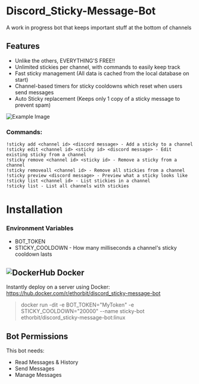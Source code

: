 # Discord_Sticky-Message-Bot
A work in progress bot that keeps important stuff at the bottom of channels

## Features
* Unlike the others, EVERYTHING'S FREE!!
* Unlimited stickies per channel, with commands to easily keep track
* Fast sticky management (All data is cached from the local database on start)
* Channel-based timers for sticky cooldowns which reset when users send messages
* Auto Sticky replacement (Keeps only 1 copy of a sticky message to prevent spam)

![Example Image](https://i.imgur.com/2RUZb2q.png)

### Commands:
    !sticky add <channel id> <discord message> - Add a sticky to a channel
    !sticky edit <channel id> <sticky id> <discord message> - Edit existing sticky from a channel
    !sticky remove <channel id> <sticky id> - Remove a sticky from a channel
    !sticky removeall <channel id> - Remove all stickies from a channel
    !sticky preview <discord message> - Preview what a sticky looks like
    !sticky list <channel id> - List stickies in a channel
    !sticky list - List all channels with stickies
    
# Installation
### Environment Variables
* BOT_TOKEN
* STICKY_COOLDOWN - How many milliseconds a channel's sticky cooldown lasts

## ![DockerHub](https://i.imgur.com/tItmtNW.png) Docker
Instantly deploy on a server using Docker: https://hub.docker.com/r/ethorbit/discord_sticky-message-bot
> docker run -dit -e BOT_TOKEN="MyToken" -e STICKY_COOLDOWN="20000" --name sticky-bot ethorbit/discord_sticky-message-bot:linux



## Bot Permissions
This bot needs:
* Read Messages & History
* Send Messages
* Manage Messages
